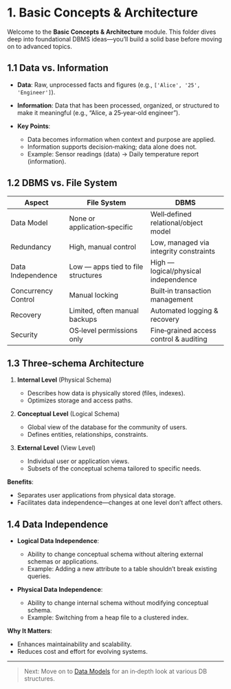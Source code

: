# 1. Basic Concepts & Architecture

Welcome to the **Basic Concepts & Architecture** module. This folder dives deep into foundational DBMS ideas—you’ll build a solid base before moving on to advanced topics.

## 1.1 Data vs. Information

* **Data**: Raw, unprocessed facts and figures (e.g., `['Alice', '25', 'Engineer']`).
* **Information**: Data that has been processed, organized, or structured to make it meaningful (e.g., “Alice, a 25‑year‑old engineer”).
* **Key Points**:

  * Data becomes information when context and purpose are applied.
  * Information supports decision‑making; data alone does not.
  * Example: Sensor readings (data) → Daily temperature report (information).

## 1.2 DBMS vs. File System

| Aspect              | File System                        | DBMS                                   |
| ------------------- | ---------------------------------- | -------------------------------------- |
| Data Model          | None or application‑specific       | Well‑defined relational/object model   |
| Redundancy          | High, manual control               | Low, managed via integrity constraints |
| Data Independence   | Low — apps tied to file structures | High — logical/physical independence   |
| Concurrency Control | Manual locking                     | Built‑in transaction management        |
| Recovery            | Limited, often manual backups      | Automated logging & recovery           |
| Security            | OS‑level permissions only          | Fine‑grained access control & auditing |

## 1.3 Three‑schema Architecture

1. **Internal Level** (Physical Schema)

   * Describes how data is physically stored (files, indexes).
   * Optimizes storage and access paths.
2. **Conceptual Level** (Logical Schema)

   * Global view of the database for the community of users.
   * Defines entities, relationships, constraints.
3. **External Level** (View Level)

   * Individual user or application views.
   * Subsets of the conceptual schema tailored to specific needs.

**Benefits**:

* Separates user applications from physical data storage.
* Facilitates data independence—changes at one level don’t affect others.

## 1.4 Data Independence

* **Logical Data Independence**:

  * Ability to change conceptual schema without altering external schemas or applications.
  * Example: Adding a new attribute to a table shouldn’t break existing queries.
* **Physical Data Independence**:

  * Ability to change internal schema without modifying conceptual schema.
  * Example: Switching from a heap file to a clustered index.

**Why It Matters**:

* Enhances maintainability and scalability.
* Reduces cost and effort for evolving systems.

---

> Next: Move on to [Data Models](../data_models/) for an in‑depth look at various DB structures.

